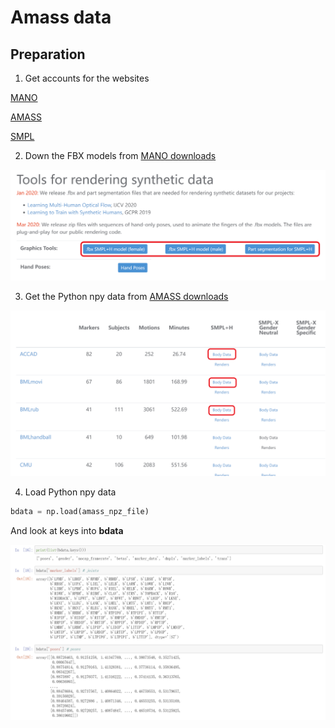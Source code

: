 # Amass data

## Preparation

1. Get accounts for the websites

[MANO](https://mano.is.tue.mpg.de/en)

[AMASS](https://amass.is.tue.mpg.de/)

[SMPL](https://smpl.is.tue.mpg.de/)

2. Down the FBX models from [MANO downloads](https://mano.is.tue.mpg.de/downloads)

![DownloadFBX](imgs/download_fbx.png)

3. Get the Python npy data from [AMASS downloads](https://amass.is.tue.mpg.de/download.php)

![DownloadNPY](imgs/download_npy.png)

4. Load Python npy data

```python
bdata = np.load(amass_npz_file)
```

And look at keys into **bdata**

![PythonLook](imgs/python_look.png)